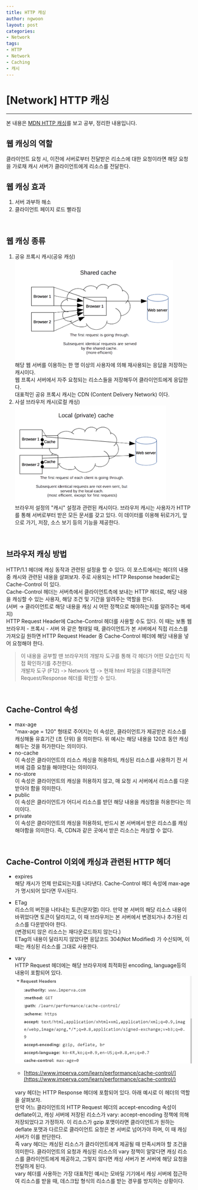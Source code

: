 ```yaml
---
title: HTTP 캐싱
author: ngwoon
layout: post
categories:
- Network
tags:
- HTTP
- Network
- Caching
- 캐시
---
```


# [Network] HTTP 캐싱
- - -

본 내용은 [MDN HTTP 캐싱](https://developer.mozilla.org/ko/docs/Web/HTTP/Caching)를 보고 공부, 정리한 내용입니다.<br/>

## 웹 캐싱의 역할

클라이언트 요청 시, 이전에 서버로부터 전달받은 리소스에 대한 요청이라면 해당 요청을 가로채 캐시 서버가 클라이언트에게 리소스를 전달한다.
<br/>

## 웹 캐싱 효과

1. 서버 과부하 해소
2. 클라이언트 페이지 로드 빨라짐
<br/>

## 웹 캐싱 종류

1. 공유 프록시 캐시(공유 캐싱)<br/>
    ![공유 프록시 캐시](/assets/images/post/Network/HTTP-Caching/sharing-proxy-caching.png)<br/>
    해당 웹 서버를 이용하는 한 명 이상의 사용자에 의해 재사용되는 응답을 저장하는 캐시이다.<br/>
    웹 프록시 서버에서 자주 요청되는 리소스들을 저장해두어 클라이언트에게 응답한다.<br/>
    대표적인 공유 프록시 캐시는 CDN (Content Delivery Network) 이다.<br/>
2. 사설 브라우저 캐시(로컬 캐싱)<br/>
    ![사설 브라우저 캐시](/assets/images/post/Network/HTTP-Caching/browser-caching.png)<br/>
    브라우저 설정의 "캐시" 설정과 관련된 캐시이다. 브라우저 캐시는 사용자가 HTTP를 통해 서버로부터 받은 모든 문서를 갖고 있다. 이 데이터를 이용해 뒤로가기, 앞으로 가기, 저장, 소스 보기 등의 기능을 제공한다.<br/>
<br/>

## 브라우저 캐싱 방법
HTTP/1.1 헤더에 캐싱 동작과 관련된 설정을 할 수 있다. 이 포스트에서는 헤더의 내용 중 캐시와 관련된 내용을 살펴보자. 주로 사용되는 HTTP Response header로는 Cache-Control 이 있다.<br/>
Cache-Control 헤더는 서버측에서 클라이언트측에 보내는 HTTP 헤더로, 해당 내용을 캐싱할 수 있는 사용자, 해당 조건 및 기간을 알려주는 역할을 한다.<br/>
(서버 → 클라이언트로 해당 내용을 캐싱 시 어떤 정책으로 해야하는지를 알려주는 메세지)<br/>
HTTP Request Header에 Cache-Control 헤더를 사용할 수도 있다. 이 때는 보통 웹 브라우저 - 프록시  - 서버 와 같은 형태일 때, 클라이언트가 본 서버에서 직접 리소스를 가져오길 원하면 HTTP Request Header 중 Cache-Control 헤더에 해당 내용을 넣어 요청해야 한다.<br/>

> 이 내용을 공부할 땐 브라우저의 개발자 도구를 통해 각 헤더가 어떤 모습인지 직접 확인하기를 추천한다.<br/>
> 개발자 도구 (F12) -> Network 탭 -> 현재 html 파일을 더블클릭하면 Request/Response 헤더를 확인할 수 있다.
<br/>

## Cache-Control 속성
- max-age<br/>
    "max-age = 120" 형태로 주어지는 이 속성은, 클라이언트가 제공받은 리소스를 캐싱해둘 유효기간 (초 단위) 을 의미한다. 위 예시는 해당 내용을 120초 동안 캐싱해두는 것을 허가한다는 의미이다.
- no-cache<br/>
    이 속성은 클라이언트의 리소스 캐싱을 허용하되, 캐싱된 리소스를 사용하기 전 서버에 검증 요청을 해야한다는 의미이다.
- no-store<br/>
    이 속성은 클라이언트의 캐싱을 허용하지 않고, 매 요청 시 서버에서 리소스를 다운받아야 함을 의미한다.
- public<br/>
    이 속성은 클라이언트가 어디서 리소스를 받던 해당 내용을 캐싱함을 허용한다는 의미이다.
- private<br/>
    이 속성은 클라이언트의 캐싱을 허용하되, 반드시 본 서버에서 받은 리소스를 캐싱해야함을 의미한다. 즉, CDN과 같은 곳에서 받은 리소스는 캐싱할 수 없다.<br/>
<br/>

## Cache-Control 이외에 캐싱과 관련된 HTTP 헤더
- expires<br/>
    해당 캐시가 언제 만료되는지를 나타낸다. Cache-Control 헤더 속성에 max-age가 명시되어 있다면 무시된다.
- ETag<br/>
    리소스의 버전을 나타내는 토큰(문자열) 이다. 만약 본 서버의 해당 리소스 내용이 바뀌었다면 토큰이 달라지고, 이 때 브라우저는 본 서버에서 변경되거나 추가된 리소스를 다운받아야 한다.<br/>
    (변경되지 않은 리소스는 재다운로드하지 않는다.)<br/>
    ETag의 내용이 달라지지 않았다면 응답코드 304(Not Modified) 가 수신되며, 이 때는 캐싱된 리소스를 그대로 사용한다.
- vary<br/>
    HTTP Request 헤더에는 해당 브라우저에 최적화된 encoding, language등의 내용이 포함되어 있다.<br/>
    ![HTTP_Request_header](/assets/images/post/Network/HTTP-Caching/http-request-header.png)<br/>
     - [https://www.imperva.com/learn/performance/cache-control/](https://www.imperva.com/learn/performance/cache-control/)

    <br/>
    vary 헤더는 HTTP Response 헤더에 포함되어 있다. 아래 예시로 이 헤더의 역할을 살펴보자.<br/>
    만약 어느 클라이언트의 HTTP Request 헤더의 accept-encoding 속성이 deflate이고, 캐싱 서버에 저장된 리소스가 vary: accept-encoding 정책에 의해 저장되었다고 가정하자. 이 리소스가 gzip 포맷이라면 클라이언트가 원하는 deflate 포맷과 다르므로 클라이언트 요청은 본 서버로 넘어가야 하며, 이 때 캐싱 서버가 이를 판단한다.<br/>
    즉 vary 헤더는 캐싱된 리소스가 클라이언트에게 제공될 때 만족시켜야 할 조건을 의미한다. 클라이언트의 요청과 캐싱된 리소스의 vary 정책이 알맞다면 캐싱 리소스를 클라이언트에게 제공하고, 그렇지 않다면 캐싱 서버가 본 서버에 해당 요청을 전달하게 된다.<br/>
    vary 헤더를 사용하는 가장 대표적인 예시는 모바일 기기에서 캐싱 서버에 접근하여 리소스를 받을 때, 데스크탑 형식의 리소스를 받는 경우를 방지하는 상황이다.